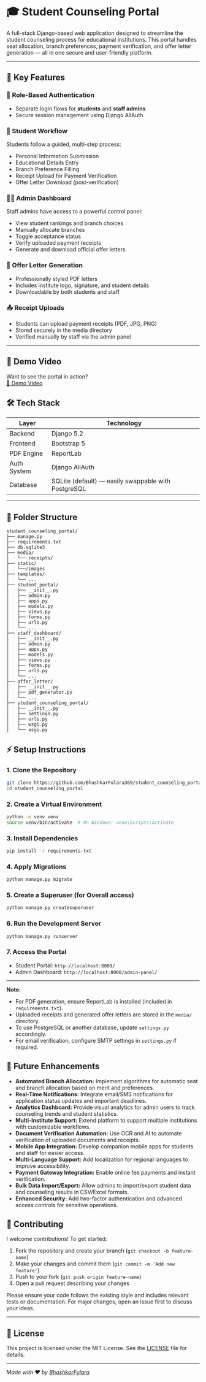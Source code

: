 # 🎓 Student Counseling Portal

A full-stack Django-based web application designed to streamline the student counseling process for educational institutions. This portal handles seat allocation, branch preferences, payment verification, and offer letter generation — all in one secure and user-friendly platform.

---

## 🚀 Key Features

### 🔐 Role-Based Authentication
- Separate login flows for **students** and **staff admins**
- Secure session management using Django AllAuth

### 📝 Student Workflow
Students follow a guided, multi-step process:
- Personal Information Submission
- Educational Details Entry
- Branch Preference Filling
- Receipt Upload for Payment Verification
- Offer Letter Download (post-verification)

### 🧑‍💼 Admin Dashboard
Staff admins have access to a powerful control panel:
- View student rankings and branch choices
- Manually allocate branches
- Toggle acceptance status
- Verify uploaded payment receipts
- Generate and download official offer letters

### 📄 Offer Letter Generation
- Professionally styled PDF letters
- Includes institute logo, signature, and student details
- Downloadable by both students and staff

### 📤 Receipt Uploads
- Students can upload payment receipts (PDF, JPG, PNG)
- Stored securely in the media directory
- Verified manually by staff via the admin panel

---


## 🎥 Demo Video

Want to see the portal in action?  
[🎥 Demo Video](demo/student_counseling_portal_demo.mp4)

## 🛠️ Tech Stack

| Layer        | Technology         |
|--------------|--------------------|
| Backend      | Django 5.2         |
| Frontend     | Bootstrap 5        |
| PDF Engine   | ReportLab          |
| Auth System  | Django AllAuth     |
| Database     | SQLite (default) — easily swappable with PostgreSQL |

---

## 📁 Folder Structure
```
student_counseling_portal/
├── manage.py
├── requirements.txt
├── db.sqlite3
├── media/
│   └── receipts/
├── static/
│   └──/images
├── templates/
│   └── ...
├── student_portal/
│   ├── __init__.py
│   ├── admin.py
│   ├── apps.py
│   ├── models.py
│   ├── views.py
│   ├── forms.py
│   ├── urls.py
│   └── ...
├── staff_dashboard/
│   ├── __init__.py
│   ├── admin.py
│   ├── apps.py
│   ├── models.py
│   ├── views.py
│   ├── forms.py
│   ├── urls.py
│   └── ...
├── offer_letter/
│   ├── __init__.py
│   ├── pdf_generator.py
│   └── ...
├── student_counseling_portal/
│   ├── __init__.py
│   ├── settings.py
│   ├── urls.py
│   ├── wsgi.py
│   └── asgi.py
```


## ⚡ Setup Instructions

### 1. Clone the Repository
```bash
git clone https://github.com/BhashkarFulara369/student_counseling_portal.git
cd student_counseling_portal
```

### 2. Create a Virtual Environment
```bash
python -m venv venv
source venv/bin/activate  # On Windows: venv\Scripts\activate
```

### 3. Install Dependencies
```bash
pip install -r requirements.txt
```

### 4. Apply Migrations
```bash
python manage.py migrate
```

### 5. Create a Superuser (for Overall access)
```bash
python manage.py createsuperuser
```

### 6. Run the Development Server
```bash
python manage.py runserver
```

### 7. Access the Portal
- Student Portal: `http://localhost:8000/`
- Admin Dashboard: `http://localhost:8000/admin-panel/`

---

**Note:**  
- For PDF generation, ensure ReportLab is installed (included in `requirements.txt`).
- Uploaded receipts and generated offer letters are stored in the `media/` directory.
- To use PostgreSQL or another database, update `settings.py` accordingly.
- For email verification, configure SMTP settings in `settings.py` if required.

## 🌟 Future Enhancements

- **Automated Branch Allocation:** Implement algorithms for automatic seat and branch allocation based on merit and preferences.
- **Real-Time Notifications:** Integrate email/SMS notifications for application status updates and important deadlines.
- **Analytics Dashboard:** Provide visual analytics for admin users to track counseling trends and student statistics.
- **Multi-Institute Support:** Extend platform to support multiple institutions with customizable workflows.
- **Document Verification Automation:** Use OCR and AI to automate verification of uploaded documents and receipts.
- **Mobile App Integration:** Develop companion mobile apps for students and staff for easier access.
- **Multi-Language Support:** Add localization for regional languages to improve accessibility.
- **Payment Gateway Integration:** Enable online fee payments and instant verification.
- **Bulk Data Import/Export:** Allow admins to import/export student data and counseling results in CSV/Excel formats.
- **Enhanced Security:** Add two-factor authentication and advanced access controls for sensitive operations.

## 🤝 Contributing

I welcome contributions! To get started:

1. Fork the repository and create your branch (`git checkout -b feature-name`)
2. Make your changes and commit them (`git commit -m 'Add new feature'`)
3. Push to your fork (`git push origin feature-name`)
4. Open a pull request describing your changes

Please ensure your code follows the existing style and includes relevant tests or documentation. For major changes, open an issue first to discuss your ideas.

---

## 📄 License

This project is licensed under the MIT License. See the [LICENSE](LICENSE) file for details.

---

_Made with ❤️ by [BhashkarFulara](https://github.com/BhashkarFulara369)_

